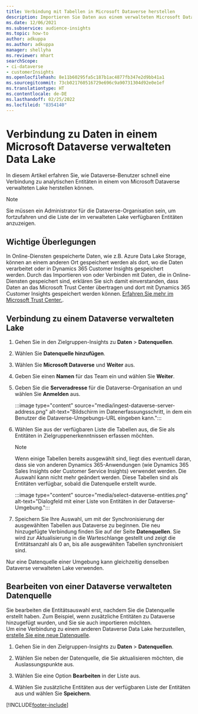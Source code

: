 ```yaml
---
title: Verbindung mit Tabellen in Microsoft Dataverse herstellen
description: Importieren Sie Daten aus einem verwalteten Microsoft Dataverse-Data Lake.
ms.date: 12/06/2021
ms.subservice: audience-insights
ms.topic: how-to
author: adkuppa
ms.author: adkuppa
manager: shellyha
ms.reviewer: mhart
searchScope:
- ci-dataverse
- customerInsights
ms.openlocfilehash: 8e11b60295fa5c187b1ac4877fb347e2d9bb41a1
ms.sourcegitcommit: 73cb021760516729e696c9a90731304d92e0e1ef
ms.translationtype: HT
ms.contentlocale: de-DE
ms.lasthandoff: 02/25/2022
ms.locfileid: "8354140"
---
```

# <a name="connect-to-data-in-a-microsoft-dataverse-managed-data-lake"></a>Verbindung zu Daten in einem Microsoft Dataverse verwalteten Data Lake



In diesem Artikel erfahren Sie, wie Dataverse-Benutzer schnell eine Verbindung zu analytischen Entitäten in einem von Microsoft Dataverse verwalteten Lake herstellen können. 

> [!NOTE]
> Sie müssen ein Administrator für die Dataverse-Organisation sein, um fortzufahren und die Liste der im verwalteten Lake verfügbaren Entitäten anzuzeigen.

## <a name="important-considerations"></a>Wichtige Überlegungen

In Online-Diensten gespeicherte Daten, wie z.B. Azure Data Lake Storage, können an einem anderen Ort gespeichert werden als dort, wo die Daten verarbeitet oder in Dynamics 365 Customer Insights gespeichert werden. Durch das Importieren von oder Verbinden mit Daten, die in Online-Diensten gespeichert sind, erklären Sie sich damit einverstanden, dass Daten an das Microsoft Trust Center übertragen und dort mit Dynamics 365 Customer Insights gespeichert werden können. [Erfahren Sie mehr im Microsoft Trust Center.](https://www.microsoft.com/trust-center).

## <a name="connect-to-a-dataverse-managed-lake"></a>Verbindung zu einem Dataverse verwalteten Lake

1. Gehen Sie in den Zielgruppen-Insights zu **Daten** > **Datenquellen**.

2. Wählen Sie **Datenquelle hinzufügen**.

3. Wählen Sie **Microsoft Dataverse** und **Weiter** aus.

4. Geben Sie einen **Namen** für das Team ein und wählen Sie **Weiter**. 

5. Geben Sie die **Serveradresse** für die Dataverse-Organisation an und wählen Sie **Anmelden** aus.

   :::image type="content" source="media/ingest-dataverse-server-address.png" alt-text="Bildschirm im Datenerfassungsschritt, in dem ein Benutzer die Dataverse-Umgebungs-URL eingeben kann.":::

6. Wählen Sie aus der verfügbaren Liste die Tabellen aus, die Sie als Entitäten in Zielgruppenerkenntnissen erfassen möchten.    

   > [!NOTE]
   > Wenn einige Tabellen bereits ausgewählt sind, liegt dies eventuell daran, dass sie von anderen Dynamics 365-Anwendungen (wie Dynamics 365 Sales Insights oder Customer Service Insights) verwendet werden. Die Auswahl kann nicht mehr geändert werden. Diese Tabellen sind als Entitäten verfügbar, sobald die Datenquelle erstellt wurde.

   :::image type="content" source="media/select-dataverse-entities.png" alt-text="Dialogfeld mit einer Liste von Entitäten in der Dataverse-Umgebung.":::

7. Speichern Sie Ihre Auswahl, um mit der Synchronisierung der ausgewählten Tabellen aus Dataverse zu beginnen. Die neu hinzugefügte Verbindung finden Sie auf der Seite **Datenquellen**. Sie wird zur Aktualisierung in die Warteschlange gestellt und zeigt die Entitätsanzahl als 0 an, bis alle ausgewählten Tabellen synchronisiert sind.

Nur eine Datenquelle einer Umgebung kann gleichzeitig denselben Dataverse verwalteten Lake verwenden.

## <a name="edit-a-dataverse-managed-lake-data-source"></a>Bearbeiten von einer Dataverse verwalteten Datenquelle

Sie bearbeiten die Entitätsauswahl erst, nachdem Sie die Datenquelle erstellt haben. Zum Beispiel, wenn zusätzliche Entitäten zu Dataverse hinzugefügt wurden, und Sie sie auch importieren möchten.    
Um eine Verbindung zu einem anderen Dataverse Data Lake herzustellen, [erstelle Sie eine neue Datenquelle](#connect-to-a-dataverse-managed-lake).

1. Gehen Sie in den Zielgruppen-Insights zu **Daten** > **Datenquellen**.

2. Wählen Sie neben der Datenquelle, die Sie aktualisieren möchten, die Auslassungspunkte aus.

3. Wählen Sie eine Option **Bearbeiten** in der Liste aus.

4. Wählen Sie zusätzliche Entitäten aus der verfügbaren Liste der Entitäten aus und wählen Sie **Speichern**.

[!INCLUDE[footer-include](../includes/footer-banner.md)]

